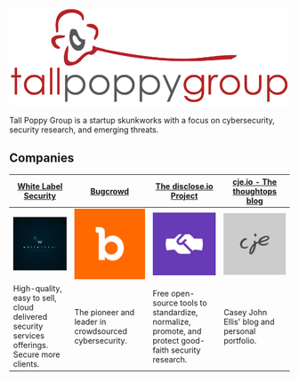 <p align="center">
  <img src="tallpoppygroup.png">
</p>

Tall Poppy Group is a startup skunkworks with a focus on cybersecurity, security research, and emerging threats.

## Companies

| [White Label Security](https://web.archive.org/web/20120508000905/http://whitelabelsecurity.com:80/) | [Bugcrowd](https://bugcrowd.com) | [The disclose.io Project](https://disclose.io) | [cje.io - The thoughtops blog](https://cje.io)|
|------------------|----------------------|----------|-------------------------|
| ![](whitelabelsecurity.png) | ![](bugcrowd.png) | ![](disclose.png) | ![](cje.png) |
| High-quality, easy to sell, cloud delivered security services offerings. Secure more clients. | The pioneer and leader in crowdsourced cybersecurity. | Free open-source tools to standardize, normalize, promote, and protect good-faith security research. | Casey John Ellis' blog and personal portfolio. |
